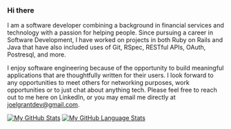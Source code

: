 ### Hi there

I am a software developer combining a background in financial services and technology with a passion for helping people. Since pursuing a career in Software Development, I have worked on projects in both Ruby on Rails and Java that have also included uses of Git, RSpec, RESTful APIs, OAuth, Postresql, and more.

I enjoy software engineering because of the opportunity to build meaningful applications that are thoughtfully written for their users. I look forward to any opportunities to meet others for networking purposes, work opportunities or to just chat about anything tech. Please feel free to reach out to me here on LinkedIn, or you may email me directly at joelgrantdev@gmail.com.



[![My GitHub Stats](https://github-readme-stats.vercel.app/api/?username=joel-grant&count_private=true&theme=tokyonight&showicons=true)]()
[![My GitHub Language Stats](https://github-readme-stats.vercel.app/api/top-langs/?username=joel-grant&langs_count=5&theme=tokyonight)]()
